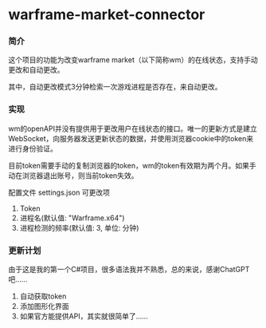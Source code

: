 # warframe-market-connector

### 简介

这个项目的功能为改变warframe market（以下简称wm）的在线状态，支持手动更改和自动更改。

其中，自动更改模式3分钟检索一次游戏进程是否存在，来自动更改。



### 实现

wm的openAPI并没有提供用于更改用户在线状态的接口。唯一的更新方式是建立WebSocket，向服务器发送更新状态的数据，并使用浏览器cookie中的token来进行身份验证。

目前token需要手动的复制浏览器的token，wm的token有效期为两个月。如果手动在浏览器退出账号，则当前token失效。

配置文件 settings.json 可更改项
1. Token
2. 进程名(默认值: "Warframe.x64")
3. 进程检测的频率(默认值: 3, 单位: 分钟)



### 更新计划

由于这是我的第一个C#项目，很多语法我并不熟悉，总的来说，感谢ChatGPT吧……

1. 自动获取token
2. 添加图形化界面
3. 如果官方能提供API，其实就很简单了……

